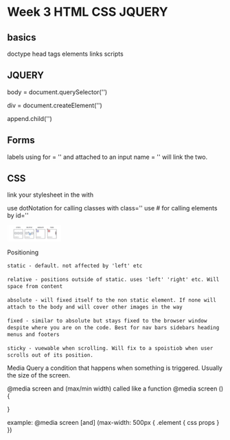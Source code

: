 # Week 3 HTML CSS JQUERY

## basics
doctype
head
tags
elements
links
scripts

## JQUERY

body = document.querySelector('')

div = document.createElement('')

append.child('')

## Forms

labels using for = '' and attached to an input name = '' will link the two.

## CSS

link your stylesheet in the <head> with <link rel='' href=''>

use dotNotation for calling classes with class=''
use # for calling elements by id=''

<img src='./positions.png' width='25%'>

Positioning

    

    static - default. not affected by 'left' etc

    relative - positions outside of static. uses 'left' 'right' etc. Will space from content

    absolute - will fixed itself to the non static element. If none will attach to the body and will cover other images in the way

    fixed - similar to absolute but stays fixed to the browser window despite where you are on the code. Best for nav bars sidebars heading menus and footers

    sticky - vuewable when scrolling. Will fix to a spoistiob when user scrolls out of its position.

Media Query
    a condition that happens when something is triggered. Usually the size of the screen.

@media
screen
and
(max/min width)
called like a function
@media screen () {

}

example:
@media screen [and] (max-width: 500px {
    .element {
        css props
    }
})